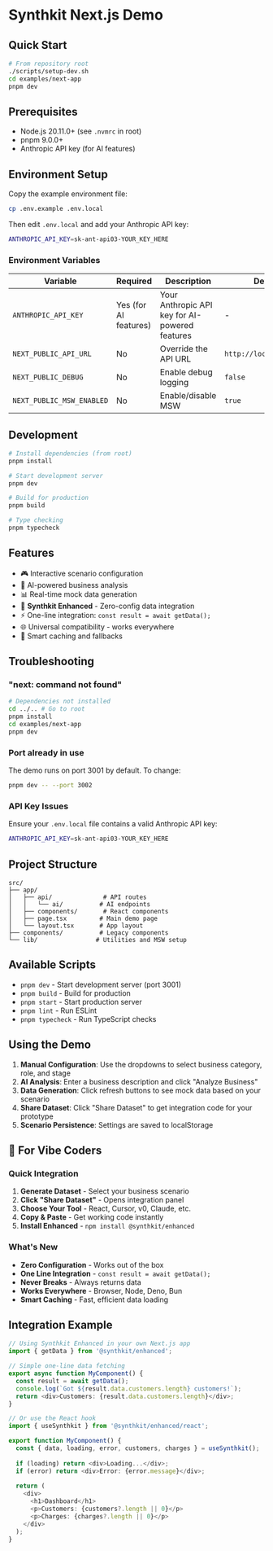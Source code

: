 # Synthkit Next.js Demo

## Quick Start

```bash
# From repository root
./scripts/setup-dev.sh
cd examples/next-app
pnpm dev
```

## Prerequisites

- Node.js 20.11.0+ (see `.nvmrc` in root)
- pnpm 9.0.0+
- Anthropic API key (for AI features)

## Environment Setup

Copy the example environment file:
```bash
cp .env.example .env.local
```

Then edit `.env.local` and add your Anthropic API key:
```bash
ANTHROPIC_API_KEY=sk-ant-api03-YOUR_KEY_HERE
```

### Environment Variables

| Variable | Required | Description | Default |
|----------|----------|-------------|---------|
| `ANTHROPIC_API_KEY` | Yes (for AI features) | Your Anthropic API key for AI-powered features | - |
| `NEXT_PUBLIC_API_URL` | No | Override the API URL | `http://localhost:3001` |
| `NEXT_PUBLIC_DEBUG` | No | Enable debug logging | `false` |
| `NEXT_PUBLIC_MSW_ENABLED` | No | Enable/disable MSW | `true` |

## Development

```bash
# Install dependencies (from root)
pnpm install

# Start development server
pnpm dev

# Build for production
pnpm build

# Type checking
pnpm typecheck
```

## Features

- 🎮 Interactive scenario configuration
- 🤖 AI-powered business analysis
- 📊 Real-time mock data generation
- 🚀 **Synthkit Enhanced** - Zero-config data integration
- ⚡ One-line integration: `const result = await getData();`
- 🌐 Universal compatibility - works everywhere
- 🔄 Smart caching and fallbacks

## Troubleshooting

### "next: command not found"
```bash
# Dependencies not installed
cd ../.. # Go to root
pnpm install
cd examples/next-app
pnpm dev
```

### Port already in use
The demo runs on port 3001 by default. To change:
```bash
pnpm dev -- --port 3002
```

### API Key Issues
Ensure your `.env.local` file contains a valid Anthropic API key:
```bash
ANTHROPIC_API_KEY=sk-ant-api03-YOUR_KEY_HERE
```

## Project Structure

```
src/
├── app/
│   ├── api/              # API routes
│   │   └── ai/          # AI endpoints
│   ├── components/       # React components
│   ├── page.tsx         # Main demo page
│   └── layout.tsx       # App layout
├── components/          # Legacy components
└── lib/                # Utilities and MSW setup
```

## Available Scripts

- `pnpm dev` - Start development server (port 3001)
- `pnpm build` - Build for production
- `pnpm start` - Start production server
- `pnpm lint` - Run ESLint
- `pnpm typecheck` - Run TypeScript checks

## Using the Demo

1. **Manual Configuration**: Use the dropdowns to select business category, role, and stage
2. **AI Analysis**: Enter a business description and click "Analyze Business"
3. **Data Generation**: Click refresh buttons to see mock data based on your scenario
4. **Share Dataset**: Click "Share Dataset" to get integration code for your prototype
5. **Scenario Persistence**: Settings are saved to localStorage

## 🚀 For Vibe Coders

### Quick Integration
1. **Generate Dataset** - Select your business scenario
2. **Click "Share Dataset"** - Opens integration panel
3. **Choose Your Tool** - React, Cursor, v0, Claude, etc.
4. **Copy & Paste** - Get working code instantly
5. **Install Enhanced** - `npm install @synthkit/enhanced`

### What's New
- **Zero Configuration** - Works out of the box
- **One Line Integration** - `const result = await getData();`
- **Never Breaks** - Always returns data
- **Works Everywhere** - Browser, Node, Deno, Bun
- **Smart Caching** - Fast, efficient data loading

## Integration Example

```typescript
// Using Synthkit Enhanced in your own Next.js app
import { getData } from '@synthkit/enhanced';

// Simple one-line data fetching
export async function MyComponent() {
  const result = await getData();
  console.log(`Got ${result.data.customers.length} customers!`);
  return <div>Customers: {result.data.customers.length}</div>;
}

// Or use the React hook
import { useSynthkit } from '@synthkit/enhanced/react';

export function MyComponent() {
  const { data, loading, error, customers, charges } = useSynthkit();
  
  if (loading) return <div>Loading...</div>;
  if (error) return <div>Error: {error.message}</div>;
  
  return (
    <div>
      <h1>Dashboard</h1>
      <p>Customers: {customers?.length || 0}</p>
      <p>Charges: {charges?.length || 0}</p>
    </div>
  );
}
```
